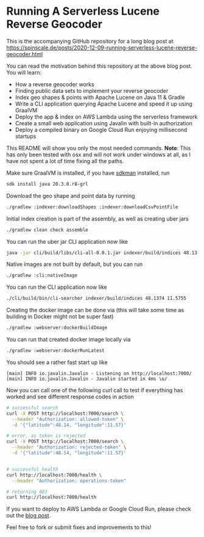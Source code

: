 # Running A Serverless Lucene Reverse Geocoder

This is the accompanying GitHub repository for a long blog post at
https://spinscale.de/posts/2020-12-09-running-serverless-lucene-reverse-geocoder.html

You can read the motivation behind this repository at the above blog post. You
will learn:

* How a reverse geocoder works
* Finding public data sets to implement your reverse geocoder
* Index geo shapes & points with Apache Lucene on Java 11 & Gradle
* Write a CLI application querying Apache Lucene and speed it up using GraalVM
* Deploy the app & index on AWS Lambda using the serverless framework
* Create a small web application using Javalin with built-in authorization
* Deploy a compiled binary on Google Cloud Run enjoying millisecond startups

This README will show you only the most needed commands. **Note**: This has
only been tested with osx and will not work under windows at all, as I have not
spent a lot of time fixing all the paths.

Make sure GraalVM is installed, if you have [sdkman](https://sdkman.io) installed, run

```bash
sdk install java 20.3.0.r8-grl
```

Download the geo shape and point data by running 

```bash
./gradlew :indexer:downloadShapes :indexer:downloadCsvPointFile
```

Initial index creation is part of the assembly, as well as creating uber jars

```bash
./gradlew clean check assemble
```

You can run the uber jar CLI application now like

```bash
java -jar cli/build/libs/cli-all-0.0.1.jar indexer/build/indices 48.13 11.57
```

Native images are not built by default, but you can run

```bash
./gradlew :cli:nativeImage
```

You can run the CLI application now like

```bash
./cli/build/bin/cli-searcher indexer/build/indices 48.1374 11.5755
```

Creating the docker image can be done via (this will take some time as building
in Docker might not be super fast)

```bash
./gradlew :webserver:dockerBuildImage
```

You can run that created docker image locally via 

```bash
./gradlew :webserver:dockerRunLatest
```

You should see a rather fast start up like

```
[main] INFO io.javalin.Javalin - Listening on http://localhost:7000/
[main] INFO io.javalin.Javalin - Javalin started in 4ms \o/
```

Now you can call one of the following curl call to test if everything has
worked and see different response codes in action

```bash
# successful search
curl -X POST http://localhost:7000/search \
  --header "Authorization: allowed-token" \
  -d '{"latitude":48.14, "longitude":11.57}'

# error, as token is rejected
curl -X POST http://localhost:7000/search \
  --header "Authorization: rejected-token" \
  -d '{"latitude":48.14, "longitude":11.57}'


# successful health
curl http://localhost:7000/health \
  --header "Authorization: operations-token"

# returning 403
curl http://localhost:7000/health
```

If you want to deploy to AWS Lambda or Google Cloud Run, please check out the 
[blog post](https://spinscale.de/posts/2020-12-09-running-serverless-lucene-reverse-geocoder.html).

Feel free to fork or submit fixes and improvements to this!
